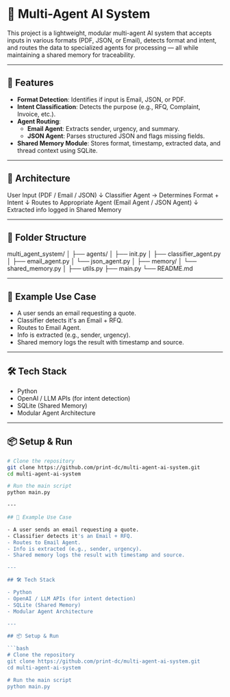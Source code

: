 # 🧠 Multi-Agent AI System

This project is a lightweight, modular multi-agent AI system that accepts inputs in various formats (PDF, JSON, or Email), detects format and intent, and routes the data to specialized agents for processing — all while maintaining a shared memory for traceability.

---

## 🚀 Features

- **Format Detection**: Identifies if input is Email, JSON, or PDF.
- **Intent Classification**: Detects the purpose (e.g., RFQ, Complaint, Invoice, etc.).
- **Agent Routing**:
  - **Email Agent**: Extracts sender, urgency, and summary.
  - **JSON Agent**: Parses structured JSON and flags missing fields.
- **Shared Memory Module**: Stores format, timestamp, extracted data, and thread context using SQLite.

---

## 🧱 Architecture

User Input (PDF / Email / JSON)
↓
Classifier Agent → Determines Format + Intent
↓
Routes to Appropriate Agent (Email Agent / JSON Agent)
↓
Extracted info logged in Shared Memory


---

## 📂 Folder Structure

multi_agent_system/
│
├── agents/
│ ├── init.py
│ ├── classifier_agent.py
│ ├── email_agent.py
│ └── json_agent.py
│
├── memory/
│ └── shared_memory.py
│
├── utils.py
├── main.py
└── README.md


---

## 🧪 Example Use Case

- A user sends an email requesting a quote.
- Classifier detects it's an Email + RFQ.
- Routes to Email Agent.
- Info is extracted (e.g., sender, urgency).
- Shared memory logs the result with timestamp and source.

---

## 🛠️ Tech Stack

- Python
- OpenAI / LLM APIs (for intent detection)
- SQLite (Shared Memory)
- Modular Agent Architecture

---

## 📦 Setup & Run

```bash
# Clone the repository
git clone https://github.com/print-dc/multi-agent-ai-system.git
cd multi-agent-ai-system

# Run the main script
python main.py

---

## 🧪 Example Use Case

- A user sends an email requesting a quote.
- Classifier detects it's an Email + RFQ.
- Routes to Email Agent.
- Info is extracted (e.g., sender, urgency).
- Shared memory logs the result with timestamp and source.

---

## 🛠️ Tech Stack

- Python
- OpenAI / LLM APIs (for intent detection)
- SQLite (Shared Memory)
- Modular Agent Architecture

---

## 📦 Setup & Run

```bash
# Clone the repository
git clone https://github.com/print-dc/multi-agent-ai-system.git
cd multi-agent-ai-system

# Run the main script
python main.py
